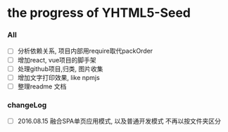 # the progress of YHTML5-Seed

### All
- [ ] 分析依赖关系, 项目内部用require取代packOrder
- [ ] 增加react, vue项目的脚手架
- [ ] 处理github项目,归类, 图片收集
- [ ] 增加文字打印效果, like npmjs
- [ ] 整理readme 文档 

### changeLog
- [ ] 2016.08.15 融合SPA单页应用模式, 以及普通开发模式 不再以按文件夹区分  
    
   
  